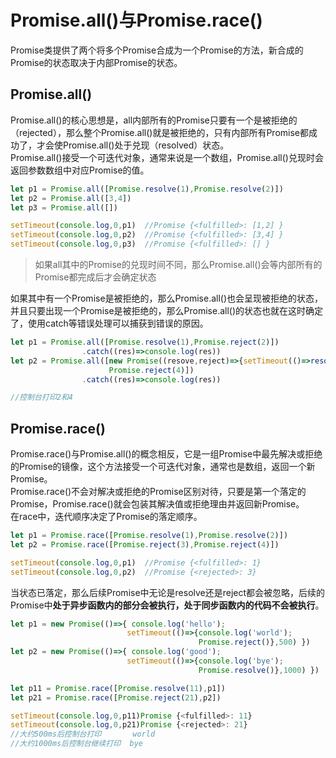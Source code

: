 # Promise.all()与Promise.race()
Promise类提供了两个将多个Promise合成为一个Promise的方法，新合成的Promise的状态取决于内部Promise的状态。  
## Promise.all()
Promise.all()的核心思想是，all内部所有的Promise只要有一个是被拒绝的（rejected），那么整个Promise.all()就是被拒绝的，只有内部所有Promise都成功了，才会使Promise.all()处于兑现（resolved）状态。  
Promise.all()接受一个可迭代对象，通常来说是一个数组，Promise.all()兑现时会返回参数数组中对应Promise的值。  
```javascript
let p1 = Promise.all([Promise.resolve(1),Promise.resolve(2)])
let p2 = Promise.all([3,4])
let p3 = Promise.all([])

setTimeout(console.log,0,p1)  //Promise {<fulfilled>: [1,2] }
setTimeout(console.log,0,p2)  //Promise {<fulfilled>: [3,4] }
setTimeout(console.log,0,p3)  //Promise {<fulfilled>: [] }
```
> 如果all其中的Promise的兑现时间不同，那么Promise.all()会等内部所有的Promise都完成后才会确定状态  


如果其中有一个Promise是被拒绝的，那么Promise.all()也会呈现被拒绝的状态，并且只要出现一个Promise是被拒绝的，那么Promise.all()的状态也就在这时确定了，使用catch等错误处理可以捕获到错误的原因。
```javascript
let p1 = Promise.all([Promise.resolve(1),Promise.reject(2)])
                .catch((res)=>console.log(res))
let p2 = Promise.all([new Promise((resove,reject)=>{setTimeout(()=>resove(3),100)}),
                      Promise.reject(4)])
                .catch((res)=>console.log(res))

//控制台打印2和4
```
## Promise.race()
Promise.race()与Promise.all()的概念相反，它是一组Promise中最先解决或拒绝的Promise的镜像，这个方法接受一个可迭代对象，通常也是数组，返回一个新Promise。  
Promise.race()不会对解决或拒绝的Promise区别对待，只要是第一个落定的Promise，Promise.race()就会包装其解决值或拒绝理由并返回新Promise。    
在race中，迭代顺序决定了Promise的落定顺序。  
```javascript
let p1 = Promise.race([Promise.resolve(1),Promise.resolve(2)])
let p2 = Promise.race([Promise.reject(3),Promise.reject(4)])

setTimeout(console.log,0,p1)  //Promise {<fulfilled>: 1}
setTimeout(console.log,0,p2)  //Promise {<rejected>: 3}
```
当状态已落定，那么后续Promise中无论是resolve还是reject都会被忽略，后续的Promise中**处于异步函数内的部分会被执行，处于同步函数内的代码不会被执行**。
```javascript
let p1 = new Promise(()=>{ console.log('hello');
                          setTimeout(()=>{console.log('world');
                                          Promise.reject()},500) })
let p2 = new Promise(()=>{ console.log('good');
                          setTimeout(()=>{console.log('bye');
                                          Promise.resolve()},1000) })

let p11 = Promise.race([Promise.resolve(11),p1])
let p21 = Promise.race([Promise.reject(21),p2])

setTimeout(console.log,0,p11)Promise {<fulfilled>: 11}
setTimeout(console.log,0,p21)Promise {<rejected>: 21}
//大约500ms后控制台打印       world
//大约1000ms后控制台继续打印  bye
```
